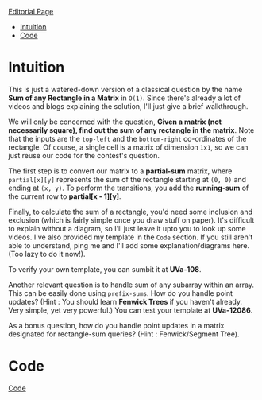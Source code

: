[Editorial Page](../bny-mellon-set-1.md)

<!-- vim-markdown-toc GFM -->

* [Intuition](#intuition)
* [Code](#code)

<!-- vim-markdown-toc -->

# Intuition
This is just a watered-down version of a classical question by the name **Sum of any Rectangle in a Matrix** in `O(1)`. Since there's already a lot of videos and blogs explaining the solution, I'll just give a brief walkthrough. 

We will only be concerned with the question, **Given a matrix (not necessarily square), find out the sum of any rectangle in the matrix**. Note that the inputs are the `top-left` and the `bottom-right` co-ordinates of the rectangle. Of course, a single cell is a matrix of dimension `1x1`, so we can just reuse our code for the contest's question.

The first step is to convert our matrix to a **partial-sum** matrix, where `partial[x][y]` represents the sum of the rectangle starting at `(0, 0)` and ending at `(x, y)`. To perform the transitions, you add the **running-sum** of the current row to **partial[x - 1][y]**.

Finally, to calculate the sum of a rectangle, you'd need some inclusion and exclusion (which is fairly simple once you draw stuff on paper). It's difficult to explain without a diagram, so I'll just leave it upto you to look up some videos. I've also provided my template in the `Code` section. If you still aren't able to understand, ping me and I'll add some explanation/diagrams here. (Too lazy to do it now!).

To verify your own template, you can sumbit it at **UVa-108**.

Another relevant question is to handle sum of any subarray within an array. This can be easily done using `prefix-sums`. How do you handle point updates? (Hint : You should learn **Fenwick Trees** if you haven't already. Very simple, yet very powerful.) You can test your template at **UVa-12086**.

As a bonus question, how do you handle point updates in a matrix designated for rectangle-sum queries? (Hint : Fenwick/Segment Tree).


# Code
[Code](matrix-summation.cpp)

